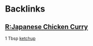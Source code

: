 
# Backlinks
## [R:Japanese Chicken Curry](<R:Japanese Chicken Curry.md>)
1 Tbsp [ketchup](<ketchup.md>)

